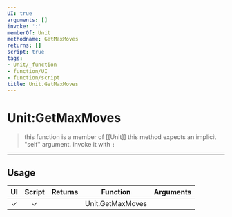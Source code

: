 ```yaml
---
UI: true
arguments: []
invoke: ':'
memberOf: Unit
methodname: GetMaxMoves
returns: []
script: true
tags:
- Unit/_function
- function/UI
- function/script
title: Unit.GetMaxMoves
---
```

# Unit:GetMaxMoves
> this function is a member of [[Unit]]
> this method expects an implicit "self" argument. invoke it with `:`
-----
## Usage
|  UI | Script | Returns | Function | Arguments |
|:---:|:------:|-------:|:--------:|:---------|
|✓|✓||Unit:GetMaxMoves||
